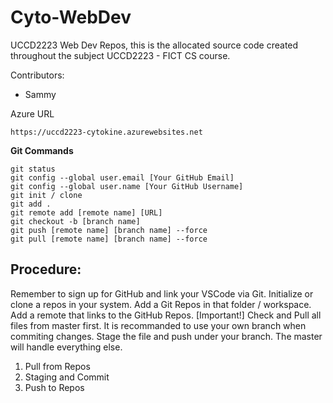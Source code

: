 # Cyto-WebDev
UCCD2223 Web Dev Repos, this is the allocated source code created throughout the subject UCCD2223 - FICT CS course.

Contributors: 
- Sammy   

Azure URL
```
https://uccd2223-cytokine.azurewebsites.net
```

**Git Commands**
```
git status
git config --global user.email [Your GitHub Email]
git config --global user.name [Your GitHub Username]
git init / clone
git add .
git remote add [remote name] [URL]
git checkout -b [branch name]
git push [remote name] [branch name] --force
git pull [remote name] [branch name] --force
```

## Procedure:
Remember to sign up for GitHub and link your VSCode via Git.
Initialize or clone a repos in your system.
Add a Git Repos in that folder / workspace.
Add a remote that links to the GitHub Repos.
[Important!] Check and Pull all files from master first.
It is recommanded to use your own branch when commiting changes.
Stage the file and push under your branch.
The master will handle everything else.
1.  Pull from Repos
2.  Staging and Commit
3.  Push to Repos
